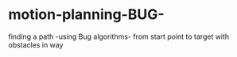 # motion-planning-BUG-
finding a path -using Bug algorithms- from start point to target with obstacles in way
